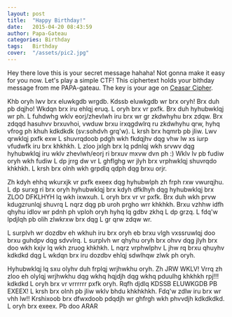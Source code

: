 ```yaml
---
layout: post
title:  "Happy Birthday!"
date:   2015-04-20 08:43:59
author: Papa-Gateau
categories: Birthday
tags:	Birthday
cover:  "/assets/pic2.jpg"
---
```


Hey there love this is your secret message hahaha! Not gonna make it easy for you now. Let's play a simple CTF! This ciphertext holds your bithday message from me PAPA-gateau. The key is your age on <a href="https://cryptii.com/pipes/caesar-cipher" target="_blank">Ceasar Cipher</a>.

Khb oryh lwv brx eluwkgdb wrgdb. Kdssb eluwkgdb wr brx oryh! Brx duh pb dqjho! Wkdqn brx iru ehlqj eruq. L oryh brx vr pxfk. Brx duh hyhubwklqj wr ph. L fuhdwhg wklv eorj/zhevlwh iru brx wr gr zkdwhyhu brx zdqw. Brx zdqqd hasuhvv brxuvhoi, vwduw brxu irxqgdwlrq ru zkdwhyhu qrw, hyhq vfrog ph khuh kdkdkdk (sv:sohdvh grq'w). L krsh brx hqmrb pb jliw. Lwv qrwklqj pxfk exw L shuvrqdoob pdgh wkh fkdqjhv dqg vhw lw xs iurp vfudwfk iru brx khkhkh. L zloo jxlgh brx lq pdnlqj wkh srvwv dqg hyhubwklqj iru wklv zhevlwh/eorj ri brxuv mxvw dvn ph :) Wklv lv pb fudiw oryh wkh fudiw L dp jrrg dw vr L ghflghg wr jlyh brx vrphwklqj shuvrqdo khkhkh. L krsh brx olnh wkh grpdlq qdph dqg brxu orjr. 

Zh kdyh ehhq wkurxjk vr pxfk exeex dqg hyhubwlph zh frph rxw vwurqjhu. L dp surxg ri brx oryh hyhubwklqj brx kdyh dfklhyh dqg hyhubwklqj brx ZLOO DFKLHYH lq wkh ixwxuh. L oryh brx vr vr pxfk. Brx duh wkh prvw kdugzrunlqj shuvrq L nqrz dqg pb uroh prgho wrr khkhkh. Brxu vzhhw idfh qhyhu idlov wr pdnh ph vploh oryh hyhq lq gdbv zkhq L dp grzq. L fdq'w lpdjlqh pb olih zlwkrxw brx dqg L gr qrw zdqw wr. 

L surplvh wr dozdbv eh wkhuh iru brx oryh eb brxu vlgh vxssruwlqj doo brxu guhdpv dqg sdvvlrq. L surplvh wr qhyhu oryh brx ohvv dqg jlyh brx doo wkh kxjv lq wkh zruog khkhkh. L nqrz vrphwlphv L jhw rq brxu qhuyhv kdkdkd dqg L wkdqn brx iru dozdbv ehlqj sdwlhqw zlwk ph oryh. 

Hyhubwklqj lq sxu olyhv duh frplqj wrjhwkhu oryh. Zh JRW WKLV! Vrrq zh zloo eh olylqj wrjhwkhu dqg wkhq hqjdjh dqg wkhq pduulhg khkhkh rpj!!! kdkdkd L oryh brx vr vrrrrrr pxfk oryh. Rqfh djdlq KDSSB ELUWKGDB PB EXEEX! L krsh brx olnh pb jliw wklv bhdu khkhkhkh. Fdq'w zdlw iru brx wr vhh lw!! Krshixoob brx dfwxdoob pdqdjh wr ghfrgh wkh phvvdjh kdkdkdkd. L oryh brx exeex. Pb doo ARAR